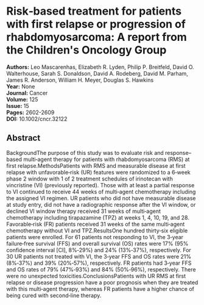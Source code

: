 # Risk‐based treatment for patients with first relapse or progression of rhabdomyosarcoma: A report from the Children's Oncology Group

**Authors:** Leo Mascarenhas, Elizabeth R. Lyden, Philip P. Breitfeld, David O. Walterhouse, Sarah S. Donaldson, David A. Rodeberg, David M. Parham, James R. Anderson, William H. Meyer, Douglas S. Hawkins  
**Year:** None  
**Journal:** Cancer  
**Volume:** 125  
**Issue:** 15  
**Pages:** 2602-2609  
**DOI:** 10.1002/cncr.32122  

## Abstract
BackgroundThe purpose of this study was to evaluate risk and response–based multi‐agent therapy for patients with rhabdomyosarcoma (RMS) at first relapse.MethodsPatients with RMS and measurable disease at first relapse with unfavorable‐risk (UR) features were randomized to a 6‐week phase 2 window with 1 of 2 treatment schedules of irinotecan with vincristine (VI) (previously reported). Those with at least a partial response to VI continued to receive 44 weeks of multi‐agent chemotherapy including the assigned VI regimen. UR patients who did not have measurable disease at study entry, did not have a radiographic response after the VI window, or declined VI window therapy received 31 weeks of multi‐agent chemotherapy including tirapazamine (TPZ) at weeks 1, 4, 10, 19, and 28. Favorable‐risk (FR) patients received 31 weeks of the same multi‐agent chemotherapy without VI and TPZ.ResultsOne hundred thirty‐six eligible patients were enrolled. For 61 patients not responding to VI, the 3‐year failure‐free survival (FFS) and overall survival (OS) rates were 17% (95% confidence interval [CI], 8%‐29%) and 24% (13%‐37%), respectively. For 30 UR patients not treated with VI, the 3‐year FFS and OS rates were 21% (8%‐37%) and 39% (20%‐57%), respectively. FR patients had 3‐year FFS and OS rates of 79% (47%‐93%) and 84% (50%‐96%), respectively. There were no unexpected toxicities.ConclusionsPatients with UR RMS at first relapse or disease progression have a poor prognosis when they are treated with this multi‐agent therapy, whereas FR patients have a higher chance of being cured with second‐line therapy.

